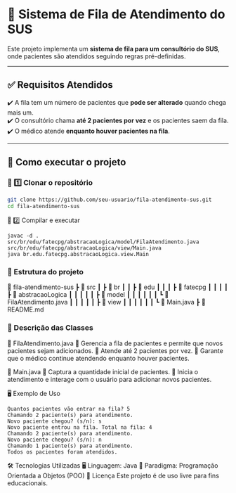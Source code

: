 # 🏥 Sistema de Fila de Atendimento do SUS

Este projeto implementa um **sistema de fila para um consultório do SUS**, onde pacientes são atendidos seguindo regras pré-definidas.

---

## ✅ Requisitos Atendidos

✔️ A fila tem um número de pacientes que **pode ser alterado** quando chega mais um.  
✔️ O consultório chama **até 2 pacientes por vez** e os pacientes saem da fila.  
✔️ O médico atende **enquanto houver pacientes na fila**.  

---

## 🚀 Como executar o projeto

### 📌 1️⃣ Clonar o repositório
```bash
git clone https://github.com/seu-usuario/fila-atendimento-sus.git
cd fila-atendimento-sus
````
📌 2️⃣ Compilar e executar
````
javac -d . src/br/edu/fatecpg/abstracaoLogica/model/FilaAtendimento.java src/br/edu/fatecpg/abstracaoLogica/view/Main.java
java br.edu.fatecpg.abstracaoLogica.view.Main
````
### 📂 Estrutura do projeto
📂 fila-atendimento-sus
 ┣ 📂 src
 ┃ ┣ 📂 br
 ┃ ┃ ┣ 📂 edu
 ┃ ┃ ┃ ┣ 📂 fatecpg
 ┃ ┃ ┃ ┃ ┣ 📂 abstracaoLogica
 ┃ ┃ ┃ ┃ ┃ ┣ 📂 model
 ┃ ┃ ┃ ┃ ┃ ┃ ┗ 📜 FilaAtendimento.java
 ┃ ┃ ┃ ┃ ┃ ┣ 📂 view
 ┃ ┃ ┃ ┃ ┃ ┃ ┗ 📜 Main.java
 ┣ 📜 README.md
 
### 📝 Descrição das Classes
🔹 FilaAtendimento.java
📌 Gerencia a fila de pacientes e permite que novos pacientes sejam adicionados.
📌 Atende até 2 pacientes por vez.
📌 Garante que o médico continue atendendo enquanto houver pacientes.

🔹 Main.java
📌 Captura a quantidade inicial de pacientes.
📌 Inicia o atendimento e interage com o usuário para adicionar novos pacientes.

🖥 Exemplo de Uso
```
Quantos pacientes vão entrar na fila? 5
Chamando 2 paciente(s) para atendimento.
Novo paciente chegou? (s/n): s
Novo paciente entrou na fila. Total na fila: 4
Chamando 2 paciente(s) para atendimento.
Novo paciente chegou? (s/n): n
Chamando 1 paciente(s) para atendimento.
Todos os pacientes foram atendidos.
```

🛠 Tecnologias Utilizadas
🖥 Linguagem: Java
🎯 Paradigma: Programação Orientada a Objetos (POO)
📜 Licença
Este projeto é de uso livre para fins educacionais.
